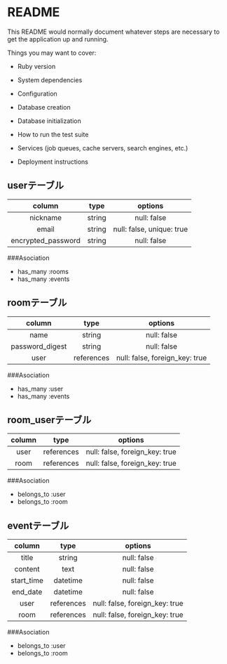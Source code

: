 # README

This README would normally document whatever steps are necessary to get the
application up and running.

Things you may want to cover:

* Ruby version

* System dependencies

* Configuration

* Database creation

* Database initialization

* How to run the test suite

* Services (job queues, cache servers, search engines, etc.)

* Deployment instructions

## userテーブル
| column               | type   | options                   |
|:--------------------:|:------:|:-------------------------:|
| nickname             | string | null: false               |
| email                | string | null: false, unique: true |
| encrypted_password   | string | null: false               |

###Asociation
- has_many :rooms
- has_many :events

## roomテーブル
| column               | type       | options                        |
|:--------------------:|:----------:|:------------------------------:|
| name                 | string     | null: false                    |
| password_digest      | string     | null: false                    |
| user                 | references | null: false, foreign_key: true |

###Asociation
- has_many :user
- has_many :events


## room_userテーブル
| column               | type       | options                        |
|:--------------------:|:----------:|:------------------------------:|
| user                 | references | null: false, foreign_key: true |
| room                 | references | null: false, foreign_key: true |

###Asociation
- belongs_to :user
- belongs_to :room


## eventテーブル
| column               | type       | options                        |
|:--------------------:|:----------:|:------------------------------:|
| title                | string     | null: false                    |
| content              | text       | null: false                    |
| start_time           | datetime   | null: false                    |
| end_date             | datetime   | null: false                    |
| user                 | references | null: false, foreign_key: true |
| room                 | references | null: false, foreign_key: true |

###Asociation
- belongs_to :user
- belongs_to :room
